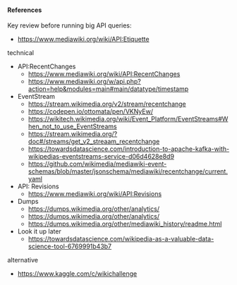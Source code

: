 #### References

Key review before running big API queries:
- https://www.mediawiki.org/wiki/API:Etiquette

technical
- API:RecentChanges
    - https://www.mediawiki.org/wiki/API:RecentChanges
    - https://www.mediawiki.org/w/api.php?action=help&modules=main#main/datatype/timestamp
- EventStream
    - https://stream.wikimedia.org/v2/stream/recentchange
    - https://codepen.io/ottomata/pen/VKNyEw/
    - https://wikitech.wikimedia.org/wiki/Event_Platform/EventStreams#When_not_to_use_EventStreams
    - https://stream.wikimedia.org/?doc#/streams/get_v2_streaam_recentchange
    - https://towardsdatascience.com/introduction-to-apache-kafka-with-wikipedias-eventstreams-service-d06d4628e8d9
    - https://github.com/wikimedia/mediawiki-event-schemas/blob/master/jsonschema/mediawiki/recentchange/current.yaml
- API: Revisions
    - https://www.mediawiki.org/wiki/API:Revisions
- Dumps
    - https://dumps.wikimedia.org/other/analytics/
    - https://dumps.wikimedia.org/other/analytics/
    - https://dumps.wikimedia.org/other/mediawiki_history/readme.html
- Look it up later
    - https://towardsdatascience.com/wikipedia-as-a-valuable-data-science-tool-6769991b43b7


alternative
- https://www.kaggle.com/c/wikichallenge

